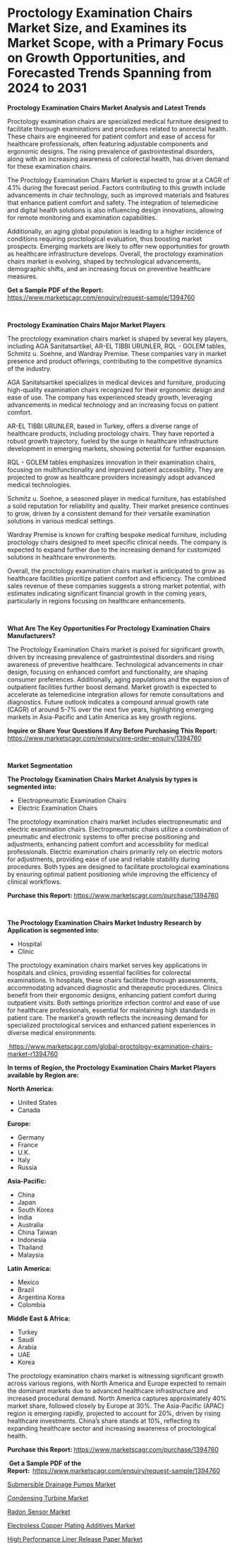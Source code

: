 <p><h1>Proctology Examination Chairs Market Size, and Examines its Market Scope, with a Primary Focus on Growth Opportunities, and Forecasted Trends Spanning from 2024 to 2031</h1></p><p><strong>Proctology Examination Chairs Market Analysis and Latest Trends</strong></p>
<p><p>Proctology examination chairs are specialized medical furniture designed to facilitate thorough examinations and procedures related to anorectal health. These chairs are engineered for patient comfort and ease of access for healthcare professionals, often featuring adjustable components and ergonomic designs. The rising prevalence of gastrointestinal disorders, along with an increasing awareness of colorectal health, has driven demand for these examination chairs.</p><p>The Proctology Examination Chairs Market is expected to grow at a CAGR of 4.1% during the forecast period. Factors contributing to this growth include advancements in chair technology, such as improved materials and features that enhance patient comfort and safety. The integration of telemedicine and digital health solutions is also influencing design innovations, allowing for remote monitoring and examination capabilities.</p><p>Additionally, an aging global population is leading to a higher incidence of conditions requiring proctological evaluation, thus boosting market prospects. Emerging markets are likely to offer new opportunities for growth as healthcare infrastructure develops. Overall, the proctology examination chairs market is evolving, shaped by technological advancements, demographic shifts, and an increasing focus on preventive healthcare measures.</p></p>
<p><strong>Get a Sample PDF of the Report:&nbsp;</strong> <a href="https://www.marketscagr.com/enquiry/request-sample/1394760">https://www.marketscagr.com/enquiry/request-sample/1394760</a></p>
<p>&nbsp;</p>
<p><strong>Proctology Examination Chairs Major Market Players</strong></p>
<p><p>The proctology examination chairs market is shaped by several key players, including AGA Sanitatsartikel, AR-EL TIBBI URUNLER, RQL - GOLEM tables, Schmitz u. Soehne, and Wardray Premise. These companies vary in market presence and product offerings, contributing to the competitive dynamics of the industry.</p><p>AGA Sanitatsartikel specializes in medical devices and furniture, producing high-quality examination chairs recognized for their ergonomic design and ease of use. The company has experienced steady growth, leveraging advancements in medical technology and an increasing focus on patient comfort.</p><p>AR-EL TIBBI URUNLER, based in Turkey, offers a diverse range of healthcare products, including proctology chairs. They have reported a robust growth trajectory, fueled by the surge in healthcare infrastructure development in emerging markets, showing potential for further expansion.</p><p>RQL - GOLEM tables emphasizes innovation in their examination chairs, focusing on multifunctionality and improved patient accessibility. They are projected to grow as healthcare providers increasingly adopt advanced medical technologies.</p><p>Schmitz u. Soehne, a seasoned player in medical furniture, has established a solid reputation for reliability and quality. Their market presence continues to grow, driven by a consistent demand for their versatile examination solutions in various medical settings.</p><p>Wardray Premise is known for crafting bespoke medical furniture, including proctology chairs designed to meet specific clinical needs. The company is expected to expand further due to the increasing demand for customized solutions in healthcare environments.</p><p>Overall, the proctology examination chairs market is anticipated to grow as healthcare facilities prioritize patient comfort and efficiency. The combined sales revenue of these companies suggests a strong market potential, with estimates indicating significant financial growth in the coming years, particularly in regions focusing on healthcare enhancements.</p></p>
<p>&nbsp;</p>
<p><strong>What Are The Key Opportunities For Proctology Examination Chairs Manufacturers?</strong></p>
<p><p>The Proctology Examination Chairs market is poised for significant growth, driven by increasing prevalence of gastrointestinal disorders and rising awareness of preventive healthcare. Technological advancements in chair design, focusing on enhanced comfort and functionality, are shaping consumer preferences. Additionally, aging populations and the expansion of outpatient facilities further boost demand. Market growth is expected to accelerate as telemedicine integration allows for remote consultations and diagnostics. Future outlook indicates a compound annual growth rate (CAGR) of around 5-7% over the next five years, highlighting emerging markets in Asia-Pacific and Latin America as key growth regions.</p></p>
<p><strong>Inquire or Share Your Questions If Any Before Purchasing This Report:</strong> <a href="https://www.marketscagr.com/enquiry/pre-order-enquiry/1394760">https://www.marketscagr.com/enquiry/pre-order-enquiry/1394760</a></p>
<p>&nbsp;</p>
<p><strong>Market Segmentation</strong></p>
<p><strong>The Proctology Examination Chairs Market Analysis by types is segmented into:</strong></p>
<p><ul><li>Electropneumatic Examination Chairs</li><li>Electric Examination Chairs</li></ul></p>
<p><p>The proctology examination chairs market includes electropneumatic and electric examination chairs. Electropneumatic chairs utilize a combination of pneumatic and electronic systems to offer precise positioning and adjustments, enhancing patient comfort and accessibility for medical professionals. Electric examination chairs primarily rely on electric motors for adjustments, providing ease of use and reliable stability during procedures. Both types are designed to facilitate proctological examinations by ensuring optimal patient positioning while improving the efficiency of clinical workflows.</p></p>
<p><strong>Purchase this Report:&nbsp;</strong><a href="https://www.marketscagr.com/purchase/1394760">https://www.marketscagr.com/purchase/1394760</a></p>
<p>&nbsp;</p>
<p><strong>The Proctology Examination Chairs Market Industry Research by Application is segmented into:</strong></p>
<p><ul><li>Hospital</li><li>Clinic</li></ul></p>
<p><p>The proctology examination chairs market serves key applications in hospitals and clinics, providing essential facilities for colorectal examinations. In hospitals, these chairs facilitate thorough assessments, accommodating advanced diagnostic and therapeutic procedures. Clinics benefit from their ergonomic designs, enhancing patient comfort during outpatient visits. Both settings prioritize infection control and ease of use for healthcare professionals, essential for maintaining high standards in patient care. The market's growth reflects the increasing demand for specialized proctological services and enhanced patient experiences in diverse medical environments.</p></p>
<p><a href="https://www.marketscagr.com/global-proctology-examination-chairs-market-r1394760">&nbsp;https://www.marketscagr.com/global-proctology-examination-chairs-market-r1394760</a></p>
<p><strong>In terms of Region, the Proctology Examination Chairs Market Players available by Region are:</strong></p>
<p>
    <p> <strong> North America: </strong>
        <ul>
            <li>United States</li>
            <li>Canada</li>
        </ul>
        </p> 
    <p> <strong> Europe: </strong>
        <ul>
            <li>Germany</li>
            <li>France</li>
            <li>U.K.</li>
            <li>Italy</li>
            <li>Russia</li>
        </ul>
        </p> 
    <p> <strong> Asia-Pacific: </strong>
        <ul>
            <li>China</li>
            <li>Japan</li>
            <li>South Korea</li>
            <li>India</li>
            <li>Australia</li>
            <li>China Taiwan</li>
            <li>Indonesia</li>
            <li>Thailand</li>
            <li>Malaysia</li>
        </ul>
        </p> 
    <p> <strong> Latin America: </strong>
        <ul>
            <li>Mexico</li>
            <li>Brazil</li>
            <li>Argentina Korea</li>
            <li>Colombia</li>
        </ul>
        </p> 
    <p> <strong> Middle East & Africa: </strong>
        <ul>
            <li>Turkey</li>
            <li>Saudi</li>
            <li>Arabia</li>
            <li>UAE</li>
            <li>Korea</li>
        </ul>
    </p>
    </p>
<p><p>The proctology examination chairs market is witnessing significant growth across various regions, with North America and Europe expected to remain the dominant markets due to advanced healthcare infrastructure and increased procedural demand. North America captures approximately 40% market share, followed closely by Europe at 30%. The Asia-Pacific (APAC) region is emerging rapidly, projected to account for 20%, driven by rising healthcare investments. China’s share stands at 10%, reflecting its expanding healthcare sector and increasing awareness of proctological health.</p></p>
<p><strong>Purchase this Report: </strong><a href="https://www.marketscagr.com/purchase/1394760">https://www.marketscagr.com/purchase/1394760</a></p>
<p>&nbsp;<strong>Get a Sample PDF of the Report:&nbsp;&nbsp;</strong><a href="https://www.marketscagr.com/enquiry/request-sample/1394760">https://www.marketscagr.com/enquiry/request-sample/1394760</a></p>
<p><strong></strong></p>
<p><p><a href="https://www.linkedin.com/pulse/global-submersible-drainage-pumps-market-exploring-share-trends-3rmlf?trackingId=NCYzKJISTte8L%2F2dbOUhrA%3D%3D">Submersible Drainage Pumps Market</a></p><p><a href="https://www.linkedin.com/pulse/condensing-turbine-industry-sector-market-dynamics-future-fvelc?trackingId=KC0fCCgjQauS7gVPsAFAJQ%3D%3D">Condensing Turbine Market</a></p><p><a href="https://www.linkedin.com/pulse/global-radon-sensor-market-trends-insights-growth-opportunities-6e0yf?trackingId=Y4ee8TO2SLqYX5lB%2Bv1J0g%3D%3D">Radon Sensor Market</a></p><p><a href="https://issuu.com/reportprime-2/docs/electroless-copper-plating-additive_4cbde8baaf45e0">Electroless Copper Plating Additives Market</a></p><p><a href="https://issuu.com/reportprime-2/docs/high-performance-liner-release-pape_0b4c207e8b5e04">High Performance Liner Release Paper Market</a></p></p>
